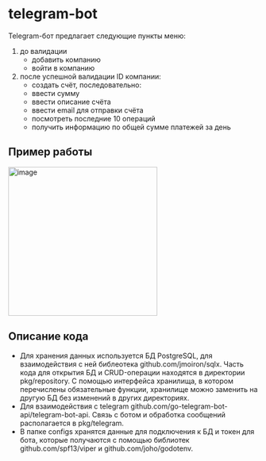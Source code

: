 # telegram-bot
  Telegram-бот предлагает следующие пункты меню:
   1. до валидации 
       - добавить компанию
       - войти в компанию
   2. после успешной валидации ID компании:
       - создать счёт, последовательно:
        - ввести сумму 
        - ввести описание счёта
        - ввести email для отправки счёта
       - посмотреть последние 10 операций
       - получить информацию по общей сумме платежей за день
       
## Пример работы
<img width="300" alt="image" src="https://user-images.githubusercontent.com/102811233/224660092-bf29244b-ce45-40e4-8698-1eddf0981d0b.png">

## Описание кода

* Для хранения данных используется БД PostgreSQL, для взаимодействия с ней библеотека github.com/jmoiron/sqlx. Часть кода для открытия БД и CRUD-операции находятся в директории pkg/repository. С помощью интерфейса хранилища, в котором перечислены обязательные функции, хранилище можно заменить на другую БД без изменений в других директориях.
* Для взаимодействия с telegram github.com/go-telegram-bot-api/telegram-bot-api. Связь с ботом и обработка сообщений располагается в pkg/telegram.
* В папке configs хранятся данные для подключения к БД и токен для бота, которые получаются с помощью библиотек github.com/spf13/viper и github.com/joho/godotenv.
